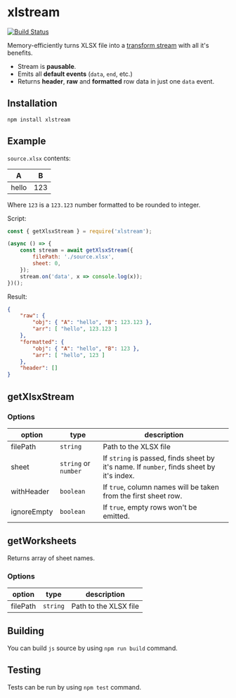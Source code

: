 # xlstream

[![Build Status](https://travis-ci.org/Claviz/xlstream.svg?branch=master)](https://travis-ci.org/Claviz/xlstream)

Memory-efficiently turns XLSX file into a [transform stream](https://nodejs.org/api/stream.html#stream_duplex_and_transform_streams) with all it's benefits.

* Stream is **pausable**.
* Emits all **default events** (`data`, `end`, etc.)
* Returns **header**, **raw** and **formatted** row data in just one `data` event.

## Installation
```
npm install xlstream
```

## Example
`source.xlsx` contents:

| A     | B   |
| ----- | --- |
| hello | 123 |

Where `123` is a `123.123` number formatted to be rounded to integer.

Script:
```javascript
const { getXlsxStream } = require('xlstream');

(async () => {
    const stream = await getXlsxStream({
        filePath: './source.xlsx',
        sheet: 0,
    });
    stream.on('data', x => console.log(x));
})();
```
Result:
```JSON
{ 
    "raw": { 
        "obj": { "A": "hello", "B": 123.123 }, 
        "arr": [ "hello", 123.123 ] 
    },
    "formatted": { 
        "obj": { "A": "hello", "B": 123 }, 
        "arr": [ "hello", 123 ] 
    },
    "header": []
}
```

## getXlsxStream

### Options

| option      | type                 | description                                                                              |
| ----------- | -------------------- | ---------------------------------------------------------------------------------------- |
| filePath    | `string`             | Path to the XLSX file                                                                    |
| sheet       | `string` or `number` | If `string` is passed, finds sheet by it's name. If `number`, finds sheet by it's index. |
| withHeader  | `boolean`            | If `true`, column names will be taken from the first sheet row.                          |
| ignoreEmpty | `boolean`            | If `true`, empty rows won't be emitted.                                                  |

## getWorksheets
Returns array of sheet names.

### Options

| option   | type     | description           |
| -------- | -------- | --------------------- |
| filePath | `string` | Path to the XLSX file |

## Building

You can build `js` source by using `npm run build` command.

## Testing

Tests can be run by using `npm test` command.
